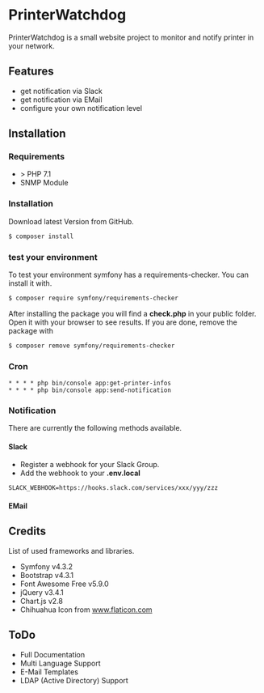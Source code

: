 PrinterWatchdog
===
PrinterWatchdog is a small website project to monitor and notify printer in your network. 

## Features
 * get notification via Slack
 * get notification via EMail
 * configure your own notification level

## Installation
### Requirements
 * &gt; PHP 7.1 
 * SNMP Module

### Installation
Download latest Version from GitHub.

```bash
$ composer install
```

### test your environment
To test your environment symfony has a requirements-checker. You can install it with.
```bash
$ composer require symfony/requirements-checker
```

After installing the package you will find a __check.php__ in your public folder. Open it with 
your browser to see results. If you are done, remove the package with
```bash
$ composer remove symfony/requirements-checker
```

### Cron
```text
* * * * php bin/console app:get-printer-infos
* * * * php bin/console app:send-notification
```

### Notification
There are currently the following methods available.

#### Slack
 * Register a webhook for your Slack Group.
 * Add the webhook to your __.env.local__
 ```
SLACK_WEBHOOK=https://hooks.slack.com/services/xxx/yyy/zzz
```

#### EMail


## Credits
List of used frameworks and libraries.

 * Symfony v4.3.2
 * Bootstrap v4.3.1
 * Font Awesome Free v5.9.0
 * jQuery v3.4.1
 * Chart.js v2.8
 * Chihuahua Icon from www.flaticon.com
 
## ToDo
 * Full Documentation
 * Multi Language Support
 * E-Mail Templates
 * LDAP (Active Directory) Support